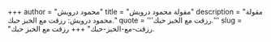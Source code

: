 +++
author = "محمود درويش"
title = "مقولة محمود درويش"
description = "مقولة محمود درويش: رزقت مع الخبز حبك."
quote = '''رزقت مع الخبز حبك.''' 
slug = "رزقت-مع-الخبز-حبك"
+++
رزقت مع الخبز حبك.
